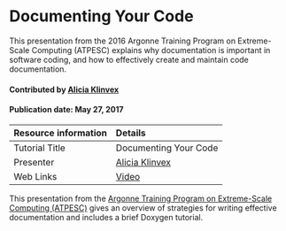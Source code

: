 # Documenting Your Code

<!-- deck text start -->
This presentation from the 2016 Argonne Training Program on Extreme-Scale Computing (ATPESC) explains why documentation is important in software coding, and how to effectively create and maintain code documentation. 
<!-- deck text end --> 

#### Contributed by [Alicia Klinvex](https://github.com/amklinv)
#### Publication date: May 27, 2017

Resource information | Details
:--- | :--- 
Tutorial Title | Documenting Your Code
Presenter | [Alicia Klinvex](https://github.com/amklinv)
Web Links | [Video](https://www.youtube.com/watch?v=FmMlBbbc_GE)

This presentation from the [Argonne Training Program on Extreme-Scale Computing (ATPESC)](https://extremecomputingtraining.anl.gov/archive/atpesc-2016/ "ATPESC 2016 Homepage") gives an overview of strategies for writing effective documentation and includes a brief Doxygen tutorial.

<!---
Publish: preview
Pinned: no
Topics: documentation
RSS update: 2021-05-14 
--->

